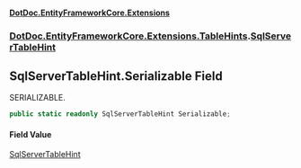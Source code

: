 #### [DotDoc\.EntityFrameworkCore\.Extensions](Home.md 'Home')
### [DotDoc\.EntityFrameworkCore\.Extensions\.TableHints](DotDoc.EntityFrameworkCore.Extensions.TableHints.md 'DotDoc\.EntityFrameworkCore\.Extensions\.TableHints').[SqlServerTableHint](SqlServerTableHint.md 'DotDoc\.EntityFrameworkCore\.Extensions\.TableHints\.SqlServerTableHint')

## SqlServerTableHint\.Serializable Field

SERIALIZABLE\.

```csharp
public static readonly SqlServerTableHint Serializable;
```

#### Field Value
[SqlServerTableHint](SqlServerTableHint.md 'DotDoc\.EntityFrameworkCore\.Extensions\.TableHints\.SqlServerTableHint')